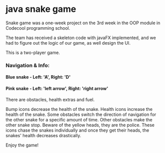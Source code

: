 # java snake game

Snake game was a one-week project on the 3rd week in the OOP module in Codecool programming school.

The team has received a skeleton code with javaFX implemented, and we had to figure out the logic of our game, as well design the UI.

This is a two-player game.

### Navigation & Info:

#### Blue snake - Left: 'A', Right: 'D' 
#### Pink snake - Left: 'left arrow', Right: 'right arrow'

There are obstacles, health extras and fuel.

Bump icons decrease the health of the snake.
Health icons increase the health of the snake.
Some obstacles switch the direction of navigation for the other snake for a specific amount of time.
Other obstacles make the other snake stop.
Beware of the yellow heads, they are the police. These icons chase the snakes individually and once they get their heads, the snakes' health decreases drastically.

Enjoy the game!
